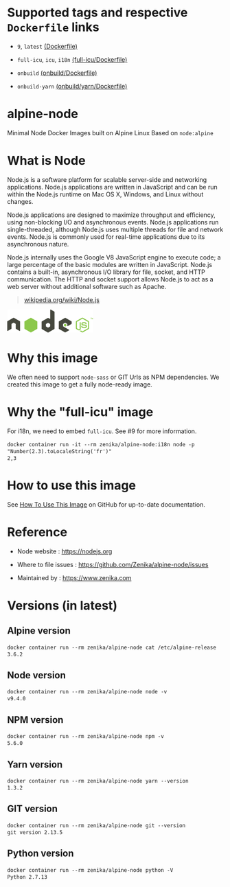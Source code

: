 # Supported tags and respective `Dockerfile` links

 * `9`, `latest` [(Dockerfile)](https://github.com/Zenika/alpine-node/blob/master/Dockerfile)

* `full-icu`, `icu`, `i18n` [(full-icu/Dockerfile)](https://github.com/Zenika/alpine-node/blob/master/full-icu/Dockerfile)

 * `onbuild` [(onbuild/Dockerfile)](https://github.com/Zenika/alpine-node/blob/master/onbuild/Dockerfile)

 * `onbuild-yarn` [(onbuild/yarn/Dockerfile)](https://github.com/Zenika/alpine-node/blob/master/onbuild/yarn/Dockerfile)

# alpine-node
Minimal Node Docker Images built on Alpine Linux
Based on `node:alpine`

# What is Node

Node.js is a software platform for scalable server-side and networking applications. Node.js applications are written in JavaScript and can be run within the Node.js runtime on Mac OS X, Windows, and Linux without changes.

Node.js applications are designed to maximize throughput and efficiency, using non-blocking I/O and asynchronous events. Node.js applications run single-threaded, although Node.js uses multiple threads for file and network events. Node.js is commonly used for real-time applications due to its asynchronous nature.

Node.js internally uses the Google V8 JavaScript engine to execute code; a large percentage of the basic modules are written in JavaScript. Node.js contains a built-in, asynchronous I/O library for file, socket, and HTTP communication. The HTTP and socket support allows Node.js to act as a web server without additional software such as Apache.

> [wikipedia.org/wiki/Node.js](https://en.wikipedia.org/wiki/Node.js)

![logo](https://raw.githubusercontent.com/docker-library/docs/01c12653951b2fe592c1f93a13b4e289ada0e3a1/node/logo.png)

# Why this image

We often need to support `node-sass` or GIT Urls as NPM dependencies.
We created this image to get a fully node-ready image.

# Why the "full-icu" image

For i18n, we need to embed `full-icu`. See #9 for more information.

```
docker container run -it --rm zenika/alpine-node:i18n node -p "Number(2.3).toLocaleString('fr')" 
2,3
```

# How to use this image

See [How To Use This Image](https://github.com/nodejs/docker-node/blob/master/README.md#how-to-use-this-image) on GitHub for up-to-date documentation.

# Reference

 * Node website : https://nodejs.org

 * Where to file issues : https://github.com/Zenika/alpine-node/issues

 * Maintained by : https://www.zenika.com

# Versions (in latest)

## Alpine version

```
docker container run --rm zenika/alpine-node cat /etc/alpine-release
3.6.2
```

## Node version

```
docker container run --rm zenika/alpine-node node -v
v9.4.0
```

## NPM version

```
docker container run --rm zenika/alpine-node npm -v
5.6.0
```

## Yarn version

```
docker container run --rm zenika/alpine-node yarn --version
1.3.2
```

## GIT version

```
docker container run --rm zenika/alpine-node git --version
git version 2.13.5
```

## Python version

```
docker container run --rm zenika/alpine-node python -V
Python 2.7.13
```
